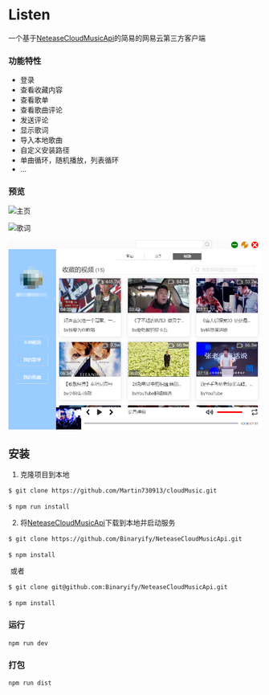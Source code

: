 # Listen
一个基于[NeteaseCloudMusicApi](https://github.com/Binaryify/NeteaseCloudMusicApi.git)的简易的网易云第三方客户端

### 功能特性

- 登录
- 查看收藏内容
- 查看歌单
- 查看歌曲评论
- 发送评论
- 显示歌词
- 导入本地歌曲
- 自定义安装路径
- 单曲循环，随机播放，列表循环
- ...

### 预览

![主页](https://github.com/Martin730913/cloudMusic/row/master/preview/home.png)

![歌词](https://github.com/Martin730913/cloudMusic/row/master/preview/lyric.png)

![收藏](preview/Favorites.png)

## 安装

1. 克隆项目到本地

```
$ git clone https://github.com/Martin730913/cloudMusic.git

$ npm run install
```

2. 将[NeteaseCloudMusicApi](https://github.com/Binaryify/NeteaseCloudMusicApi.git)下载到本地并启动服务

```
$ git clone https://github.com/Binaryify/NeteaseCloudMusicApi.git

$ npm install
```

​		或者

```
$ git clone git@github.com:Binaryify/NeteaseCloudMusicApi.git 

$ npm install
```

### 运行
```
npm run dev
```

### 打包
```
npm run dist
```

